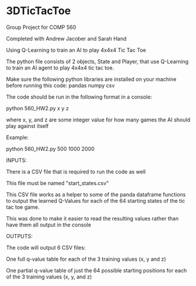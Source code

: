 # 3DTicTacToe
Group Project for COMP 560

Completed with Andrew Jacober and Sarah Hand

Using Q-Learning to train an AI to play 4x4x4 Tic Tac Toe

The python file consists of 2 objects, State and Player, that use Q-Learning to train an AI agent to play 4x4x4 tic tac toe.

Make sure the following python libraries are installed on your machine before running this code: pandas numpy csv

The code should be run in the following format in a console:

python 560_HW2.py x y z

where x, y, and z are some integer value for how many games the AI should play against itself

Example:

python 560_HW2.py 500 1000 2000

INPUTS:

There is a CSV file that is required to run the code as well

This file must be named "start_states.csv"

This CSV file works as a helper to some of the panda dataframe functions to output the learned Q-Values for each of the 64 starting states of the tic tac toe game.

This was done to make it easier to read the resulting values rather than have them all output in the console

OUTPUTS:

The code will output 6 CSV files:

One full q-value table for each of the 3 training values (x, y and z)

One partial q-value table of just the 64 possible starting positions for each of the 3 training values (x, y, and z)
